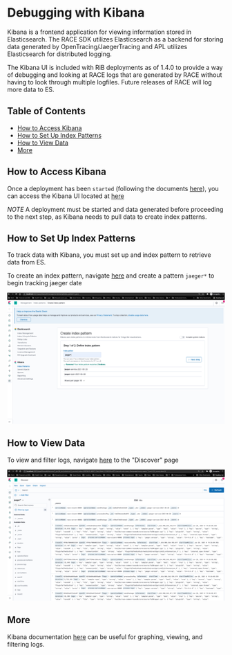 # Debugging with Kibana

Kibana is a frontend application for viewing information stored in Elasticsearch. The RACE SDK utilizes Elasticsearch as a backend for storing data generated by OpenTracing/JaegerTracing and APL utilizes Elasticsearch for distributed logging.

The Kibana UI is included with RiB deployments as of 1.4.0 to provide a way of debugging and looking at RACE logs that are generated by RACE without having to look through multiple logfiles. Future releases of RACE will log more data to ES.

## Table of Contents

* [How to Access Kibana](#how-to-access-kibana)
* [How to Set Up Index Patterns](#how-to-set-up-index-patterns)
* [How to View Data](#how-to-view-data)
* [More](#more)

## How to Access Kibana

Once a deployment has been `started` (following the documents [here](../HOWTO-TA1.md)), you can access the Kibana UI located at [here](http://localhost:5601/app/kibana#)

*NOTE* A deployment must be started and data generated before proceeding to the next step, as Kibana needs to pull data to create index patterns.

## How to Set Up Index Patterns

To track data with Kibana, you must set up and index pattern to retrieve data from ES. 

To create an index pattern, navigate [here](http://localhost:5601/app/kibana#/management/kibana/index_pattern?_g=()) and create a pattern `jaeger*` to begin tracking jaeger date

![Create Index](images/create_index.png)

## How to View Data

To view and filter logs, navigate [here](http://localhost:5601/app/kibana#/discover) to the "Discover" page

![Discover](images/discover.png)

## More

Kibana documentation [here](https://www.elastic.co/guide/en/kibana/7.6/index.html) can be useful for graphing, viewing, and filtering logs.

